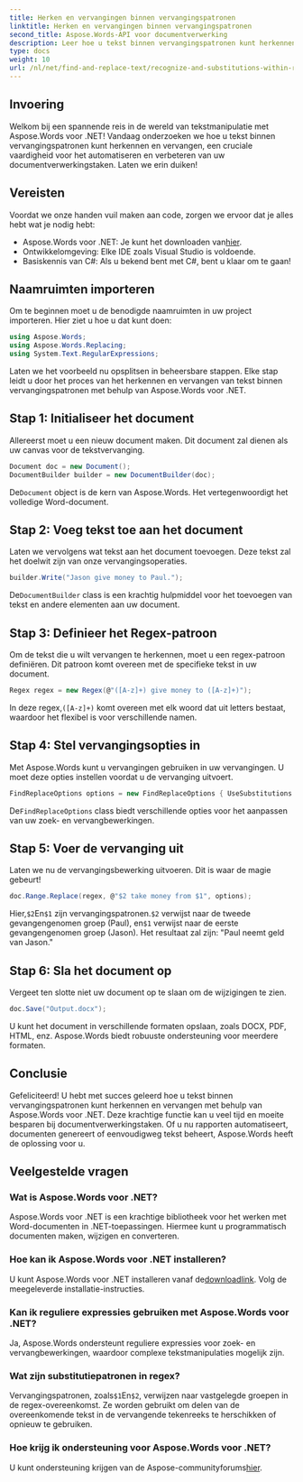 ```yaml
---
title: Herken en vervangingen binnen vervangingspatronen
linktitle: Herken en vervangingen binnen vervangingspatronen
second_title: Aspose.Words-API voor documentverwerking
description: Leer hoe u tekst binnen vervangingspatronen kunt herkennen en vervangen met Aspose.Words voor .NET. Stap-voor-stap handleiding met gedetailleerde voorbeelden.
type: docs
weight: 10
url: /nl/net/find-and-replace-text/recognize-and-substitutions-within-replacement-patterns/
---
```

## Invoering

Welkom bij een spannende reis in de wereld van tekstmanipulatie met Aspose.Words voor .NET! Vandaag onderzoeken we hoe u tekst binnen vervangingspatronen kunt herkennen en vervangen, een cruciale vaardigheid voor het automatiseren en verbeteren van uw documentverwerkingstaken. Laten we erin duiken!

## Vereisten

Voordat we onze handen vuil maken aan code, zorgen we ervoor dat je alles hebt wat je nodig hebt:

-  Aspose.Words voor .NET: Je kunt het downloaden van[hier](https://releases.aspose.com/words/net/).
- Ontwikkelomgeving: Elke IDE zoals Visual Studio is voldoende.
- Basiskennis van C#: Als u bekend bent met C#, bent u klaar om te gaan!

## Naamruimten importeren

Om te beginnen moet u de benodigde naamruimten in uw project importeren. Hier ziet u hoe u dat kunt doen:

```csharp
using Aspose.Words;
using Aspose.Words.Replacing;
using System.Text.RegularExpressions;
```

Laten we het voorbeeld nu opsplitsen in beheersbare stappen. Elke stap leidt u door het proces van het herkennen en vervangen van tekst binnen vervangingspatronen met behulp van Aspose.Words voor .NET.

## Stap 1: Initialiseer het document

Allereerst moet u een nieuw document maken. Dit document zal dienen als uw canvas voor de tekstvervanging.

```csharp
Document doc = new Document();
DocumentBuilder builder = new DocumentBuilder(doc);
```

 De`Document` object is de kern van Aspose.Words. Het vertegenwoordigt het volledige Word-document.

## Stap 2: Voeg tekst toe aan het document

Laten we vervolgens wat tekst aan het document toevoegen. Deze tekst zal het doelwit zijn van onze vervangingsoperaties.

```csharp
builder.Write("Jason give money to Paul.");
```

 De`DocumentBuilder` class is een krachtig hulpmiddel voor het toevoegen van tekst en andere elementen aan uw document.

## Stap 3: Definieer het Regex-patroon

Om de tekst die u wilt vervangen te herkennen, moet u een regex-patroon definiëren. Dit patroon komt overeen met de specifieke tekst in uw document.

```csharp
Regex regex = new Regex(@"([A-z]+) give money to ([A-z]+)");
```

 In deze regex,`([A-z]+)` komt overeen met elk woord dat uit letters bestaat, waardoor het flexibel is voor verschillende namen.

## Stap 4: Stel vervangingsopties in

Met Aspose.Words kunt u vervangingen gebruiken in uw vervangingen. U moet deze opties instellen voordat u de vervanging uitvoert.

```csharp
FindReplaceOptions options = new FindReplaceOptions { UseSubstitutions = true };
```

 De`FindReplaceOptions` class biedt verschillende opties voor het aanpassen van uw zoek- en vervangbewerkingen.

## Stap 5: Voer de vervanging uit

Laten we nu de vervangingsbewerking uitvoeren. Dit is waar de magie gebeurt!

```csharp
doc.Range.Replace(regex, @"$2 take money from $1", options);
```

 Hier,`$2`En`$1` zijn vervangingspatronen.`$2` verwijst naar de tweede gevangengenomen groep (Paul), en`$1` verwijst naar de eerste gevangengenomen groep (Jason). Het resultaat zal zijn: "Paul neemt geld van Jason."

## Stap 6: Sla het document op

Vergeet ten slotte niet uw document op te slaan om de wijzigingen te zien.

```csharp
doc.Save("Output.docx");
```

U kunt het document in verschillende formaten opslaan, zoals DOCX, PDF, HTML, enz. Aspose.Words biedt robuuste ondersteuning voor meerdere formaten.

## Conclusie

Gefeliciteerd! U hebt met succes geleerd hoe u tekst binnen vervangingspatronen kunt herkennen en vervangen met behulp van Aspose.Words voor .NET. Deze krachtige functie kan u veel tijd en moeite besparen bij documentverwerkingstaken. Of u nu rapporten automatiseert, documenten genereert of eenvoudigweg tekst beheert, Aspose.Words heeft de oplossing voor u.

## Veelgestelde vragen

### Wat is Aspose.Words voor .NET?
Aspose.Words voor .NET is een krachtige bibliotheek voor het werken met Word-documenten in .NET-toepassingen. Hiermee kunt u programmatisch documenten maken, wijzigen en converteren.

### Hoe kan ik Aspose.Words voor .NET installeren?
 U kunt Aspose.Words voor .NET installeren vanaf de[downloadlink](https://releases.aspose.com/words/net/). Volg de meegeleverde installatie-instructies.

### Kan ik reguliere expressies gebruiken met Aspose.Words voor .NET?
Ja, Aspose.Words ondersteunt reguliere expressies voor zoek- en vervangbewerkingen, waardoor complexe tekstmanipulaties mogelijk zijn.

### Wat zijn substitutiepatronen in regex?
 Vervangingspatronen, zoals`$1`En`$2`, verwijzen naar vastgelegde groepen in de regex-overeenkomst. Ze worden gebruikt om delen van de overeenkomende tekst in de vervangende tekenreeks te herschikken of opnieuw te gebruiken.

### Hoe krijg ik ondersteuning voor Aspose.Words voor .NET?
 U kunt ondersteuning krijgen van de Aspose-communityforums[hier](https://forum.aspose.com/c/words/8).
